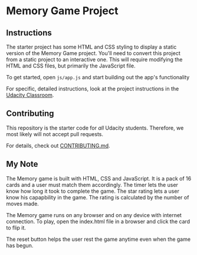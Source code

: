 # Memory Game Project


## Instructions

The starter project has some HTML and CSS styling to display a static version of the Memory Game project. You'll need to convert this project from a static project to an interactive one. This will require modifying the HTML and CSS files, but primarily the JavaScript file.

To get started, open `js/app.js` and start building out the app's functionality

For specific, detailed instructions, look at the project instructions in the [Udacity Classroom](https://classroom.udacity.com/me).


## Contributing

This repository is the starter code for _all_ Udacity students. Therefore, we most likely will not accept pull requests.

For details, check out [CONTRIBUTING.md](CONTRIBUTING.md).


## My Note

The Memory game is built with HTML, CSS and JavaScript. It is a pack of 16 cards and a user must match them accordingly. The timer lets the user know how long it took to complete the game. The star rating lets a user know his capapbility in the game. The rating is calculated by the number of moves made.

The Memory game runs on any browser and on any device with internet connection. To play, open the index.html file in a browser and click the card to flip it.

The reset button helps the user rest the game anytime even when the game has begun.
